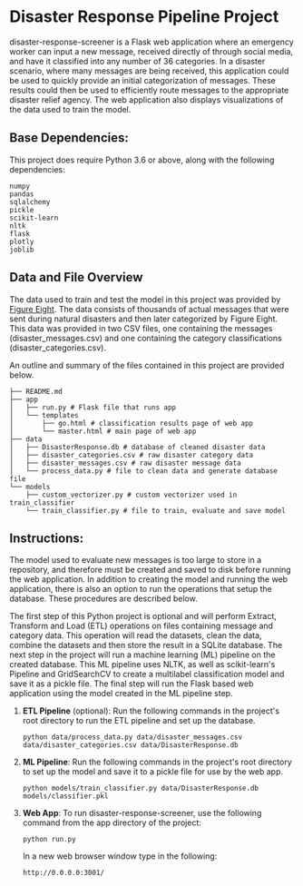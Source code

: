 # Disaster Response Pipeline Project
disaster-response-screener is a Flask web application where an emergency worker can input a new message, received directly of through social media, and have it classified into any number of 36 categories. In a disaster scenario, where many messages are being received, this application could be used to quickly provide an initial categorization of messages.  These results could then be used to efficiently route messages to the appropriate disaster relief agency. The web application also displays visualizations of the data used to train the model. 

## Base Dependencies:
This project does require Python 3.6 or above, along with the following dependencies:
```
numpy
pandas
sqlalchemy
pickle
scikit-learn
nltk
flask
plotly
joblib
```
## Data and File Overview
The data used to train and test the model in this project was provided by [Figure Eight](https://www.figure-eight.com/). The data consists of thousands of actual messages that were sent during natural disasters and then later categorized by Figure Eight. This data was provided in two CSV files, one containing the messages (disaster_messages.csv) and one containing the category classifications (disaster_categories.csv).

An outline and summary of the files contained in this project are provided below.

```
├── README.md
├── app
│   ├── run.py # Flask file that runs app
│   └── templates
│       ├── go.html # classification results page of web app
│       └── master.html # main page of web app
├── data
│   ├── DisasterResponse.db # database of cleaned disaster data
│   ├── disaster_categories.csv # raw disaster category data
│   ├── disaster_messages.csv # raw disaster message data
│   └── process_data.py # file to clean data and generate database file
└── models
    ├── custom_vectorizer.py # custom vectorizer used in train_classifier
    └── train_classifier.py # file to train, evaluate and save model
```

## Instructions:
The model used to evaluate new messages is too large to store in a repository, and therefore must be created and saved to disk before running the web application. In addition to creating the model and running the web application, there is also an option to run the operations that setup the database. These procedures are described below. 

The first step of this Python project is optional and will perform Extract, Transform and Load (ETL) operations on files containing message and category data.  This operation will read the datasets, clean the data, combine the datasets and then store the result in a SQLite database. The next step in the project will run a machine learning (ML) pipeline on the created database. This ML pipeline uses NLTK, as well as scikit-learn's Pipeline and GridSearchCV to create a multilabel classification model and save it as a pickle file. The final step will run the Flask based web application using the model created in the ML pipeline step. 

1. **ETL Pipeline** (optional): Run the following commands in the project's root directory to run the ETL pipeline and set up the database.

    ```
    python data/process_data.py data/disaster_messages.csv data/disaster_categories.csv data/DisasterResponse.db
    ```
2. **ML Pipeline**: Run the following commands in the project's root directory to set up the model and save it to a pickle file for use by the web app.

    ```
    python models/train_classifier.py data/DisasterResponse.db models/classifier.pkl
    ```

3. **Web App**: To run disaster-response-screener, use the following command from the app directory of the project:

    ```
    python run.py
    ```
    In a new web browser window type in the following:
    ```
    http://0.0.0.0:3001/
    ```
